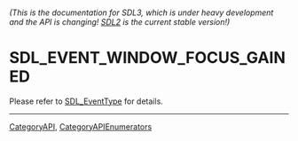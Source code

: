 ###### (This is the documentation for SDL3, which is under heavy development and the API is changing! [SDL2](https://wiki.libsdl.org/SDL2/) is the current stable version!)
# SDL_EVENT_WINDOW_FOCUS_GAINED

Please refer to [SDL_EventType](SDL_EventType) for details.

----
[CategoryAPI](CategoryAPI), [CategoryAPIEnumerators](CategoryAPIEnumerators)

